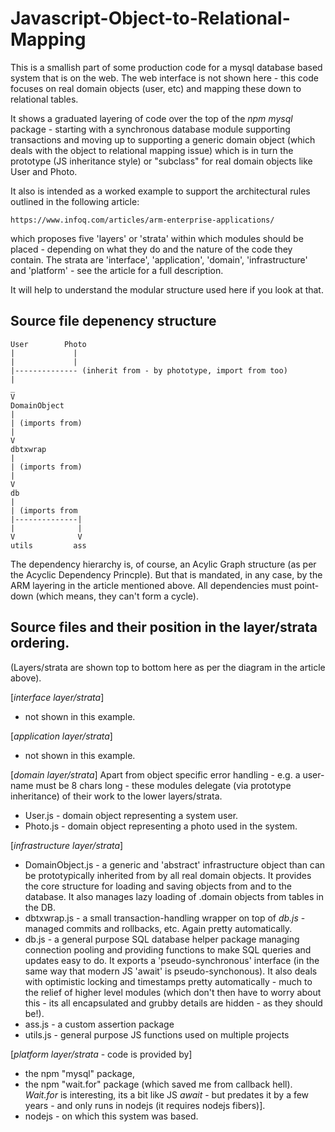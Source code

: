 # Javascript-Object-to-Relational-Mapping

This is a smallish part of some production code for a mysql database based system that is on the web. The web interface is not shown here - this code focuses 
on real domain objects (user, etc) and mapping these down to relational tables.

It shows a graduated layering of code over the top of the *npm mysql* package - starting with a synchronous database module supporting transactions and 
moving up to supporting a generic domain object (which deals with the object to relational mapping issue) which is in turn the prototype (JS inheritance style) 
or "subclass" for real domain objects like User and Photo.

It also is intended as a worked example to support the architectural rules outlined in the following article: 
```
https://www.infoq.com/articles/arm-enterprise-applications/
```
which proposes five 'layers' or 'strata' within which modules should be placed - depending on what they do and the nature of the code they contain. The strata are 'interface', 'application', 'domain', 'infrastructure' and 'platform' - see the article for a full description.

It will help to understand the modular structure used here if you look at that.

## Source file depenency structure
```
User        Photo
|             |
|             | 
|-------------- (inherit from - by phototype, import from too)
|
_
V
DomainObject
|
| (imports from)
|
V
dbtxwrap
|
| (imports from)
|
V
db
|
| (imports from
|--------------|
|              |
V              V
utils         ass
```
The dependency hierarchy is, of course, an Acylic Graph structure (as per the Acyclic Dependency Princple). But that is mandated, in any case, by the ARM layering in the article mentioned above. All dependencies must point-down (which means, they can't form a cycle).

## Source files and their position in the layer/strata ordering.
(Layers/strata are shown top to bottom here as per the diagram in the article above).

[*interface layer/strata*]
* not shown in this example.

[*application layer/strata*]
* not shown in this example.

[*domain layer/strata*]
Apart from object specific error handling - e.g. a user-name must be 8 chars long - these modules delegate (via prototype inheritance) of their work to the lower layers/strata.
* User.js - domain object representing a system user.
* Photo.js - domain object representing a photo used in the system.

[*infrastructure layer/strata*]
* DomainObject.js - a generic and 'abstract' infrastructure object than can be prototypically inherited from by all real domain objects. It provides the core structure for loading and saving objects from and to the database. It also manages lazy loading of .domain objects from tables in the DB.
* dbtxwrap.js - a small transaction-handling wrapper on top of *db.js* - managed commits and rollbacks, etc. Again pretty automatically.
* db.js - a general purpose SQL database helper package managing connection pooling and providing functions to make SQL queries and updates easy to do. It exports a 'pseudo-synchronous' interface (in the same way that modern JS 'await' is pseudo-synchonous). It also deals with optimistic locking and timestamps pretty automatically - much to the relief of higher level modules (which don't then have to worry about this - its all encapsulated and grubby details are hidden - as they should be!).
* ass.js - a custom assertion package
* utils.js - general purpose JS functions used on multiple projects

[*platform layer/strata* - code is provided by]
* the npm "mysql" package,
* the npm "wait.for" package (which saved me from callback hell). *Wait.for* is interesting, its a bit like JS *await* - but predates it by a few years - and only runs in nodejs (it requires nodejs fibers)].
* nodejs - on which this system was based.
